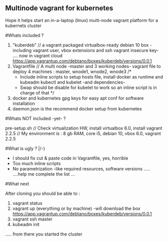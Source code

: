 Multinode vagrant for kubernetes
--------------------------------

Hope it helps start an in-a-laptop (linux) multi-node vagrant platform for a kubernets cluster

#Whats included ?

1. "kuberdeb" // a vagrant packaged virtualbox-ready debian 10 box -including vagrant user, vbox extensions and ssh vagrant insecure key- .... now in vagrant cloud https://app.vagrantup.com/debtano/boxes/kuberdeb/versions/0.0.1
2. Vagrantfile // A multi node -master and 3 working nodes- vagrant file to deploy 4 machines : master, wnode1, wnode2, wnode3
	/*
	* Include inline scripts to setup hosts file, install docker as runtime and kubeadm kubectl and kubelet -and dependencies-
	* Swap should be disable for kubelet to work so an inline script is in charge of that
	*/
3. docker and kubernetes gpg keys for easy apt conf for software installation
4. daemon.json is the recommend docker setup from kubernetes 

#Whats NOT included -yet- ?

pre-setup.sh // Check virtualization HW, install virtualbox 6.0, install vagrant 2.2.5
             // My environment is : 8 gb RAM, core i5, debian 10, vbox 6.0, vagrant 2.2.5

#What is ugly ? |/-)

* I should fix cut & paste code in Vagrantfile, yes, horrible
* Too much inline scripts 
* No parametrization -like required resources, software versions
.....
....help me complete the list ...

#What next

After cloning you should be able to :

1. vagrant status
2. vagrant up (everything or by machine) -will download the box https://app.vagrantup.com/debtano/boxes/kuberdeb/versions/0.0.1
3. vagrant ssh master
4. kubeadm init

..... from there you started the cluster 


